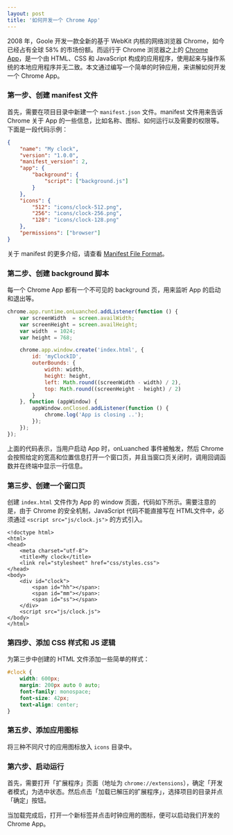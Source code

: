```yaml
---
layout: post
title: '如何开发一个 Chrome App'
---
```


2008 年，Goole 开发一款全新的基于 WebKit 内核的网络浏览器 Chrome，如今已经占有全球 58% 的市场份额。而运行于 Chrome 浏览器之上的 [Chrome App](https://developer.chrome.com/apps/about_apps)，是一个由 HTML、CSS 和 JavaScript 构成的应用程序，使用起来与操作系统的本地应用程序并无二致。本文通过编写一个简单的时钟应用，来讲解如何开发一个 Chrome App。

### 第一步、创建 manifest 文件

首先，需要在项目目录中新建一个 `manifest.json` 文件。manifest 文件用来告诉 Chrome 关于 App 的一些信息，比如名称、图标、如何运行以及需要的权限等。下面是一段代码示例：

~~~json
{
    "name": "My clock",
    "version": "1.0.0",
    "manifest_version": 2,
    "app": {
        "background": {
            "script": ["background.js"]
        }
    },
    "icons": {
        "512": "icons/clock-512.png",
        "256": "icons/clock-256.png",
        "128": "icons/clock-128.png"
    },
    "permissions": ["browser"]
}
~~~

关于 manifest 的更多介绍，请查看 [Manifest File Format](https://developer.chrome.com/apps/manifest)。

### 第二步、创建 background 脚本

每一个 Chrome App 都有一个不可见的 background 页，用来监听 App 的启动和退出等。

~~~js
chrome.app.runtime.onLuanched.addListener(function () {
    var screenWidth  = screen.availWidth;
    var screenHeight = screen.availHeight;
    var width  = 1024;
    var height = 768;

    chrome.app.window.create('index.html', {
        id: 'myClockID',
        outerBounds: {
            width: width,
            height: height,
            left: Math.round((screenWidth - width) / 2),
            top: Math.round((screenHeight - height) / 2)
        }
    }, function (appWindow) {
        appWindow.onClosed.addListener(function () {
            chrome.log('App is closing ..');
        });
    });
});
~~~

上面的代码表示，当用户启动 App 时，onLuanched 事件被触发，然后 Chrome 会按照给定的宽高和位置信息打开一个窗口页，并且当窗口页关闭时，调用回调函数并在终端中显示一行信息。

### 第三步、创建一个窗口页

创建 `index.html` 文件作为 App 的 window 页面，代码如下所示。需要注意的是，由于 Chrome 的安全机制，JavaScript 代码不能直接写在 HTML文件中，必须通过 `<script src="js/clock.js">` 的方式引入。

~~~text
<!doctype html>
<html>
<head>
    <meta charset="utf-8">
    <title>My clock</title>
    <link rel="stylesheet" href="css/styles.css">
</head>
<body>
    <div id="clock">
        <span id="hh"></span>:
        <span id="mm"></span>:
        <span id="ss"></span>
    </div>
    <script src="js/clock.js">
</body>
</html>
~~~

### 第四步、添加 CSS 样式和 JS 逻辑

为第三步中创建的 HTML 文件添加一些简单的样式：

~~~css
#clock {
    width: 600px;
    margin: 200px auto 0 auto;
    font-family: monospace;
    font-size: 42px;
    text-align: center;
}
~~~


### 第五步、添加应用图标

将三种不同尺寸的应用图标放入 `icons` 目录中。

### 第六步、启动运行

首先，需要打开「扩展程序」页面（地址为 `chrome://extensions`），确定「开发者模式」为选中状态。然后点击「加载已解压的扩展程序」，选择项目的目录并点「确定」按钮。

当加载完成后，打开一个新标签并点击时钟应用的图标，便可以启动我们开发的 Chrome App。
